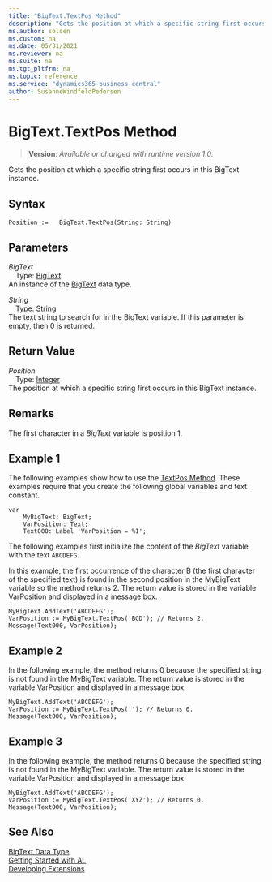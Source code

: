 ```yaml
---
title: "BigText.TextPos Method"
description: "Gets the position at which a specific string first occurs in this BigText instance."
ms.author: solsen
ms.custom: na
ms.date: 05/31/2021
ms.reviewer: na
ms.suite: na
ms.tgt_pltfrm: na
ms.topic: reference
ms.service: "dynamics365-business-central"
author: SusanneWindfeldPedersen
---
```

[//]: # (START>DO_NOT_EDIT)
[//]: # (IMPORTANT:Do not edit any of the content between here and the END>DO_NOT_EDIT.)
[//]: # (Any modifications should be made in the .xml files in the ModernDev repo.)
# BigText.TextPos Method
> **Version**: _Available or changed with runtime version 1.0._

Gets the position at which a specific string first occurs in this BigText instance.


## Syntax
```
Position :=   BigText.TextPos(String: String)
```
## Parameters
*BigText*  
&emsp;Type: [BigText](bigtext-data-type.md)  
An instance of the [BigText](bigtext-data-type.md) data type.  

*String*  
&emsp;Type: [String](../string/string-data-type.md)  
The text string to search for in the BigText variable. If this parameter is empty, then 0 is returned.
        


## Return Value
*Position*  
&emsp;Type: [Integer](../integer/integer-data-type.md)  
The position at which a specific string first occurs in this BigText instance.


[//]: # (IMPORTANT: END>DO_NOT_EDIT)

## Remarks

The first character in a *BigText* variable is position 1.  
  
## Example 1

The following examples show how to use the [TextPos Method](../../methods-auto/bigtext/bigtext-textpos-method.md). These examples require that you create the following global variables and text constant.  

```al
var
    MyBigText: BigText;
    VarPosition: Text;
    Text000: Label 'VarPosition = %1';
```
  
The following examples first initialize the content of the *BigText* variable with the text `ABCDEFG`.  
  
In this example, the first occurrence of the character B \(the first character of the specified text\) is found in the second position in the MyBigText variable so the method returns 2. The return value is stored in the variable VarPosition and displayed in a message box.  
  
```al
MyBigText.AddText('ABCDEFG');  
VarPosition := MyBigText.TextPos('BCD'); // Returns 2.  
Message(Text000, VarPosition);  
```  
  
## Example 2

In the following example, the method returns 0 because the specified string is not found in the MyBigText variable. The return value is stored in the variable VarPosition and displayed in a message box.  
  
```al
MyBigText.AddText('ABCDEFG');  
VarPosition := MyBigText.TextPos(''); // Returns 0.  
Message(Text000, VarPosition);  
```  
  
## Example 3

In the following example, the method returns 0 because the specified string is not found in the MyBigText variable. The return value is stored in the variable VarPosition and displayed in a message box.  
  
```al
MyBigText.AddText('ABCDEFG');  
VarPosition := MyBigText.TextPos('XYZ'); // Returns 0.  
Message(Text000, VarPosition);  
``` 

## See Also

[BigText Data Type](bigtext-data-type.md)  
[Getting Started with AL](../../devenv-get-started.md)  
[Developing Extensions](../../devenv-dev-overview.md)